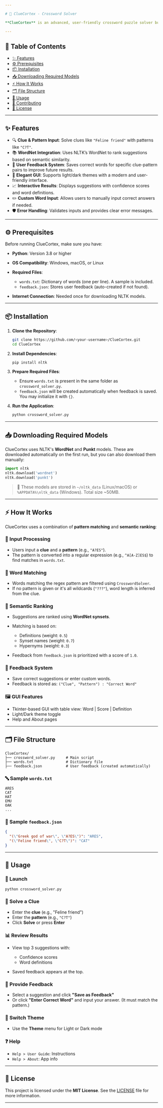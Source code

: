 ```yaml
---

# 🧠 ClueCortex - Crossword Solver

**ClueCortex** is an advanced, user-friendly crossword puzzle solver built using Python and Tkinter. It assists users in solving crossword clues by taking a clue and a letter pattern as input, generating word suggestions ranked by semantic relevance using NLTK’s WordNet, and integrating a feedback system to enhance results over time. The elegant GUI supports both light and dark themes, making the experience both functional and visually appealing.

---
```


## 📑 Table of Contents

* [✨ Features](#-features)
* [⚙️ Prerequisites](#️-prerequisites)
* [📦 Installation](#-installation)
* [📥 Downloading Required Models](#-downloading-required-models)
* [⚡ How It Works](#-how-it-works)
* [🗂️ File Structure](#️-file-structure)
* [🚀 Usage](#-usage)
* [🤝 Contributing](#-contributing)
* [🪪 License](#-license)

---

## ✨ Features

* 🔍 **Clue & Pattern Input**: Solve clues like `"Feline friend"` with patterns like `"C?T"`.
* 📚 **WordNet Integration**: Uses NLTK’s WordNet to rank suggestions based on semantic similarity.
* 🧠 **User Feedback System**: Saves correct words for specific clue-pattern pairs to improve future results.
* 🎨 **Elegant GUI**: Supports light/dark themes with a modern and user-friendly interface.
* 📈 **Interactive Results**: Displays suggestions with confidence scores and word definitions.
* ✏️ **Custom Word Input**: Allows users to manually input correct answers if needed.
* 🛡️ **Error Handling**: Validates inputs and provides clear error messages.

---

## ⚙️ Prerequisites

Before running ClueCortex, make sure you have:

* **Python**: Version 3.8 or higher
* **OS Compatibility**: Windows, macOS, or Linux
* **Required Files**:

  * `words.txt`: Dictionary of words (one per line). A sample is included.
  * `feedback.json`: Stores user feedback (auto-created if not found).
* **Internet Connection**: Needed once for downloading NLTK models.

---

## 📦 Installation

1. **Clone the Repository**:

   ```bash
   git clone https://github.com/<your-username>/ClueCortex.git
   cd ClueCortex
   ```

2. **Install Dependencies**:

   ```bash
   pip install nltk
   ```

3. **Prepare Required Files**:

   * Ensure `words.txt` is present in the same folder as `crossword_solver.py`.
   * `feedback.json` will be created automatically when feedback is saved. You may initialize it with `{}`.

4. **Run the Application**:

   ```bash
   python crossword_solver.py
   ```

---

## 📥 Downloading Required Models

ClueCortex uses NLTK's **WordNet** and **Punkt** models. These are downloaded automatically on the first run, but you can also download them manually:

```python
import nltk
nltk.download('wordnet')
nltk.download('punkt')
```

> 📁 These models are stored in `~/nltk_data` (Linux/macOS) or `%APPDATA%\nltk_data` (Windows). Total size \~50MB.

---

## ⚡ How It Works

ClueCortex uses a combination of **pattern matching** and **semantic ranking**:

### 🔡 Input Processing

* Users input a **clue** and a **pattern** (e.g., `"A?ES"`).
* The pattern is converted into a regular expression (e.g., `^A[A-Z]ES$`) to find matches in `words.txt`.

### 🧩 Word Matching

* Words matching the regex pattern are filtered using `CrosswordSolver`.
* If no pattern is given or it's all wildcards (`"???"`), word length is inferred from the clue.

### 🧠 Semantic Ranking

* Suggestions are ranked using **WordNet synsets**.
* Matching is based on:

  * Definitions (weight: `0.5`)
  * Synset names (weight: `0.7`)
  * Hypernyms (weight: `0.3`)
* Feedback from `feedback.json` is prioritized with a score of `1.0`.

### 💬 Feedback System

* Save correct suggestions or enter custom words.
* Feedback is stored as:
  `("Clue", "Pattern") : "Correct Word"`

### 🖼️ GUI Features

* Tkinter-based GUI with table view: Word | Score | Definition
* Light/Dark theme toggle
* Help and About pages

---

## 🗂️ File Structure

```
ClueCortex/
├── crossword_solver.py     # Main script
├── words.txt               # Dictionary file
├── feedback.json           # User feedback (created automatically)
```

### 🔤 Sample `words.txt`

```
ARES
CAT
HAT
EMU
OAK
...
```

### 📝 Sample `feedback.json`

```json
{
  "(\"Greek god of war\", \"A?ES\")": "ARES",
  "(\"Feline friend\", \"C?T\")": "CAT"
}
```

---

## 🚀 Usage

### 🏁 Launch

```bash
python crossword_solver.py
```

### 🧠 Solve a Clue

* Enter the **clue** (e.g., "Feline friend")
* Enter the **pattern** (e.g., `"C?T"`)
* Click **Solve** or press **Enter**

### 📊 Review Results

* View top 3 suggestions with:

  * Confidence scores
  * Word definitions
* Saved feedback appears at the top.

### 🧩 Provide Feedback

* Select a suggestion and click **"Save as Feedback"**
* Or click **"Enter Correct Word"** and input your answer.
  (It must match the pattern.)

### 🎨 Switch Theme

* Use the **Theme** menu for Light or Dark mode

### ❓ Help

* `Help > User Guide`: Instructions
* `Help > About`: App info

---


## 🪪 License

This project is licensed under the **MIT License**.
See the [LICENSE](./LICENSE) file for more information.

---

